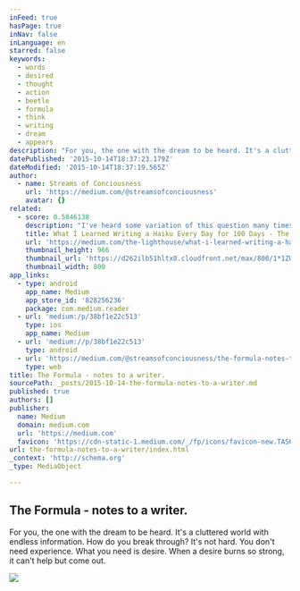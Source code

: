 ```yaml
---
inFeed: true
hasPage: true
inNav: false
inLanguage: en
starred: false
keywords:
  - words
  - desired
  - thought
  - action
  - beetle
  - formula
  - think
  - writing
  - dream
  - appears
description: "For you, the one with the dream to be heard. It's a cluttered world with endless information. How do you break through? It's not hard. You don't need experience. What you need is desire. When a desire burns so strong, it can't help but come out."
datePublished: '2015-10-14T18:37:23.179Z'
dateModified: '2015-10-14T18:37:19.565Z'
author:
  - name: Streams of Conciousness
    url: 'https://medium.com/@streamsofconciousness'
    avatar: {}
related:
  - score: 0.5846138
    description: "I've heard some variation of this question many times over the past couple of months. You likely know that a haiku is a form of poetry; you might even know that it's composed of three lines - the first containing five syllables, the second with seven, and the third with five."
    title: What I Learned Writing a Haiku Every Day for 100 Days - The Lighthouse
    url: 'https://medium.com/the-lighthouse/what-i-learned-writing-a-haiku-every-day-for-100-days-ad23865ef760'
    thumbnail_height: 966
    thumbnail_url: 'https://d262ilb51hltx0.cloudfront.net/max/800/1*1ZUE7_5Lrt95I-ooaGEEGw.jpeg'
    thumbnail_width: 800
app_links:
  - type: android
    app_name: Medium
    app_store_id: '828256236'
    package: com.medium.reader
  - url: 'medium:/p/38bf1e22c513'
    type: ios
    app_name: Medium
  - url: 'medium://p/38bf1e22c513'
    type: android
  - url: 'https://medium.com/@streamsofconciousness/the-formula-notes-to-a-writer-38bf1e22c513'
    type: web
title: The Formula - notes to a writer.
sourcePath: _posts/2015-10-14-the-formula-notes-to-a-writer.md
published: true
authors: []
publisher:
  name: Medium
  domain: medium.com
  url: 'https://medium.com'
  favicon: 'https://cdn-static-1.medium.com/_/fp/icons/favicon-new.TAS6uQ-Y7kcKgi0xjcYHXw.ico'
url: the-formula-notes-to-a-writer/index.html
_context: 'http://schema.org'
_type: MediaObject

---
```

<article style=""><h1>The Formula - notes to a writer.</h1><p>For you, the one with the dream to be heard. It's a cluttered world with endless information. How do you break through? It's not hard. You don't need experience. What you need is desire. When a desire burns so strong, it can't help but come out.</p><img src="https://cdn-images-1.medium.com/max/800/1*nagjfDYTQ611piMKw-RnHw.jpeg" /></article>